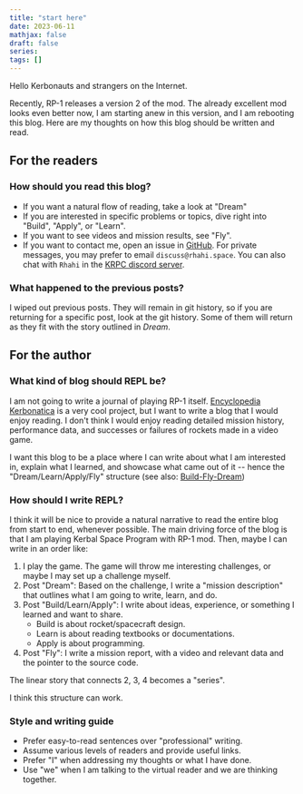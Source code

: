 ```yaml
---
title: "start here"
date: 2023-06-11
mathjax: false
draft: false
series:
tags: []
---
```


Hello Kerbonauts and strangers on the Internet.

Recently, RP-1 releases a version 2 of the mod. The already excellent mod looks even better now, I am starting anew in this version, and I am rebooting this blog. Here are my thoughts on how this blog should be written and read.

## For the readers

### How should you read this blog?

- If you want a natural flow of reading, take a look at "Dream"
- If you are interested in specific problems or topics, dive right into "Build", "Apply", or "Learn".
- If you want to see videos and mission results, see "Fly".
- If you want to contact me, open an issue in [GitHub](https://github.com/RhahiSpace/web-repl). For private messages, you may prefer to email `discuss@rhahi.space`. You can also chat with `Rhahi` in the [KRPC discord server](https://discord.gg/c8c36UM).

### What happened to the previous posts?

I wiped out previous posts. They will remain in git history, so if you are returning for a specific post, look at the git history. Some of them will return as they fit with the story outlined in *Dream*.

## For the author

### What kind of blog should REPL be?

I am not going to write a journal of playing RP-1 itself. [Encyclopedia Kerbonatica](https://pap1723.github.io/RitS-RP1-MSA/index.html) is a very cool project, but I want to write a blog that I would enjoy reading. I don't think I would enjoy reading detailed mission history, performance data, and successes or failures of rockets made in a video game.

I want this blog to be a place where I can write about what I am interested in, explain what I learned, and showcase what came out of it -- hence the "Dream/Learn/Apply/Fly" structure (see also: [Build-Fly-Dream](https://www.youtube.com/watch?v=23pkcrHggtw))

### How should I write REPL?

I think it will be nice to provide a natural narrative to read the entire blog from start to end, whenever possible. The main driving force of the blog is that I am playing Kerbal Space Program with RP-1 mod. Then, maybe I can write in an order like:

1. I play the game. The game will throw me interesting challenges, or maybe I may set up a challenge myself.
2. Post "Dream": Based on the challenge, I write a "mission description" that outlines what I am going to write, learn, and do.
3. Post "Build/Learn/Apply": I write about ideas, experience, or something I learned and want to share.
    - Build is about rocket/spacecraft design.
    - Learn is about reading textbooks or documentations.
    - Apply is about programming.
4. Post "Fly": I write a mission report, with a video and relevant data and the pointer to the source code.

The linear story that connects 2, 3, 4 becomes a "series".

I think this structure can work.

### Style and writing guide

- Prefer easy-to-read sentences over "professional" writing.
- Assume various levels of readers and provide useful links.
- Prefer "I" when addressing my thoughts or what I have done.
- Use "we" when I am talking to the virtual reader and we are thinking together.
